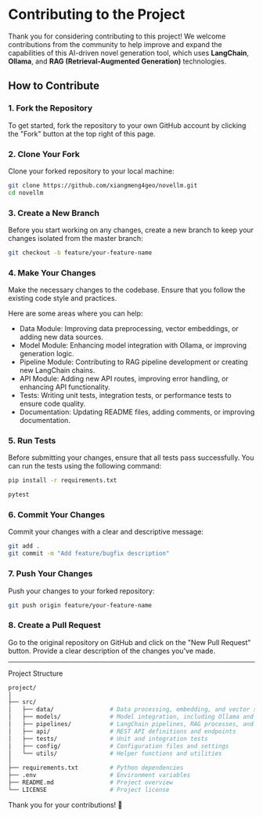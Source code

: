 # Contributing to the Project

Thank you for considering contributing to this project! We welcome contributions from the community to help improve and expand the capabilities of this AI-driven novel generation tool, which uses **LangChain**, **Ollama**, and **RAG (Retrieval-Augmented Generation)** technologies.

## How to Contribute

### 1. Fork the Repository
To get started, fork the repository to your own GitHub account by clicking the "Fork" button at the top right of this page.

### 2. Clone Your Fork
Clone your forked repository to your local machine:

```bash
git clone https://github.com/xiangmeng4geo/novellm.git
cd novellm
```

### 3. Create a New Branch
Before you start working on any changes, create a new branch to keep your changes isolated from the master branch:
```bash
git checkout -b feature/your-feature-name
```

### 4. Make Your Changes
Make the necessary changes to the codebase. Ensure that you follow the existing code style and practices.

Here are some areas where you can help:

* Data Module: Improving data preprocessing, vector embeddings, or adding new data sources.
* Model Module: Enhancing model integration with Ollama, or improving generation logic.
* Pipeline Module: Contributing to RAG pipeline development or creating new LangChain chains.
* API Module: Adding new API routes, improving error handling, or enhancing API functionality.
* Tests: Writing unit tests, integration tests, or performance tests to ensure code quality.
* Documentation: Updating README files, adding comments, or improving documentation.

### 5. Run Tests
Before submitting your changes, ensure that all tests pass successfully. You can run the tests using the following command:
```bash
pip install -r requirements.txt

pytest
```
### 6. Commit Your Changes
Commit your changes with a clear and descriptive message:

```bash
git add .
git commit -m "Add feature/bugfix description"
```


### 7. Push Your Changes
Push your changes to your forked repository:

```bash
git push origin feature/your-feature-name
```

### 8. Create a Pull Request
Go to the original repository on GitHub and click on the "New Pull Request" button. Provide a clear description of the changes you've made.

---
Project Structure
```bash
project/
│
├── src/
│   ├── data/                # Data processing, embedding, and vector store modules
│   ├── models/              # Model integration, including Ollama and generation logic
│   ├── pipelines/           # LangChain pipelines, RAG processes, and custom tools
│   ├── api/                 # REST API definitions and endpoints
│   ├── tests/               # Unit and integration tests
│   ├── config/              # Configuration files and settings
│   └── utils/               # Helper functions and utilities
│
├── requirements.txt         # Python dependencies
├── .env                     # Environment variables
├── README.md                # Project overview
└── LICENSE                  # Project license
```

Thank you for your contributions! 🙏